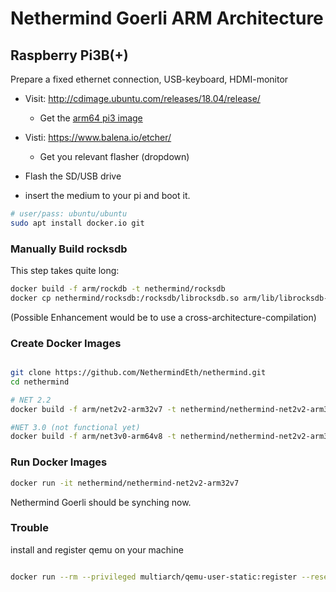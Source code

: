 # Nethermind Goerli ARM Architecture

## Raspberry Pi3B(+)

Prepare a fixed ethernet connection, USB-keyboard, HDMI-monitor

* Visit: http://cdimage.ubuntu.com/releases/18.04/release/
  * Get the [arm64 pi3 image](http://cdimage.ubuntu.com/releases/18.04/release/ubuntu-18.04.2-preinstalled-server-arm64+raspi3.img.xz)

* Visti: https://www.balena.io/etcher/
  * Get you relevant flasher (dropdown)
* Flash the SD/USB drive
* insert the medium to your pi and boot it.

```sh
# user/pass: ubuntu/ubuntu
sudo apt install docker.io git
```

### Manually Build rocksdb

This step takes quite long:

```sh
docker build -f arm/rockdb -t nethermind/rocksdb
docker cp nethermind/rocksdb:/rocksdb/librocksdb.so arm/lib/librocksdb-5.15.10.so
```

(Possible Enhancement would be to use a cross-architecture-compilation)

### Create Docker Images


```sh

git clone https://github.com/NethermindEth/nethermind.git
cd nethermind

# NET 2.2
docker build -f arm/net2v2-arm32v7 -t nethermind/nethermind-net2v2-arm32v7 .

#NET 3.0 (not functional yet)
docker build -f arm/net3v0-arm64v8 -t nethermind/nethermind-net2v2-arm32v7 .

```

### Run Docker Images

```sh
docker run -it nethermind/nethermind-net2v2-arm32v7
```

Nethermind Goerli should be synching now.

### Trouble

install and register qemu on your machine

```sh

docker run --rm --privileged multiarch/qemu-user-static:register --reset
```